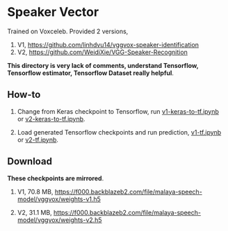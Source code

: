# Speaker Vector

Trained on Voxceleb. Provided 2 versions, 

1. V1, https://github.com/linhdvu14/vggvox-speaker-identification
2. V2, https://github.com/WeidiXie/VGG-Speaker-Recognition

**This directory is very lack of comments, understand Tensorflow, Tensorflow estimator, Tensorflow Dataset really helpful**.

## How-to

1. Change from Keras checkpoint to Tensorflow, run [v1-keras-to-tf.ipynb](v1-keras-to-tf.ipynb) or [v2-keras-to-tf.ipynb](v1-keras-to-tf.ipynb).

2. Load generated Tensorflow checkpoints and run prediction, [v1-tf.ipynb](v1-tf.ipynb) or [v2-tf.ipynb](v2-tf.ipynb).

## Download

**These checkpoints are mirrored**.

1. V1, 70.8 MB, https://f000.backblazeb2.com/file/malaya-speech-model/vggvox/weights-v1.h5

2. V2, 31.1 MB, https://f000.backblazeb2.com/file/malaya-speech-model/vggvox/weights-v2.h5